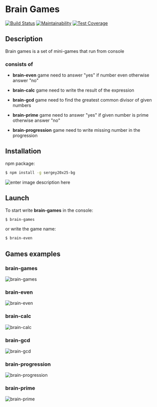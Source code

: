 # Brain Games
[![Build Status](https://travis-ci.org/sergey20x25/project-lvl1-s462.svg?branch=master)](https://travis-ci.org/sergey20x25/project-lvl1-s462) [![Maintainability](https://api.codeclimate.com/v1/badges/7d3b9106786d15568561/maintainability)](https://codeclimate.com/github/sergey20x25/project-lvl1-s462/maintainability) [![Test Coverage](https://api.codeclimate.com/v1/badges/7d3b9106786d15568561/test_coverage)](https://codeclimate.com/github/sergey20x25/project-lvl1-s462/test_coverage)

## Description
Brain games is a set of mini-games that run from console

### consists of
 - **brain-even** game
	need to answer "yes" if number even otherwise answer "no"
	
 - **brain-calc** game
	need to write the result of the expression
	
 - **brain-gcd** game
	need to find the greatest common divisor of given numbers
	
 - **brain-prime** game
	need to answer "yes" if given number is prime otherwise answer "no"
	
 - **brain-progression** game
	need to write missing number in the progression

## Installation
npm package:
```sh
$ npm install -g sergey20x25-bg
```
![enter image description here](https://i.ibb.co/KXXmTP9/235014.gif)
## Launch
To start write **brain-games** in the console:
```sh
$ brain-games
```

or write the game name:
```sh
$ brain-even
```

## Games examples
### brain-games
![brain-games](https://i.ibb.co/2Zyf540/235625.gif)
### brain-even
![brain-even](https://i.ibb.co/TqP0bY5/235019.gif)
### brain-calc
![brain-calc](https://i.ibb.co/W2Qmwj9/235021.gif)
### brain-gcd
![brain-gcd](https://i.ibb.co/n7JN4bM/235094.gif)
### brain-progression
![brain-progression](https://i.ibb.co/nw1cpbh/235148.gif)
### brain-prime
![brain-prime](https://i.ibb.co/8P9Q2Ht/235187.gif)
